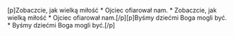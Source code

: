 [p]Zobaczcie, jak wielką miłość * Ojciec ofiarował nam. * Zobaczcie, jak wielką miłość * Ojciec ofiarował nam.[/p][p]Byśmy dziećmi Boga mogli być. * Byśmy dziećmi Boga mogli być.[/p]